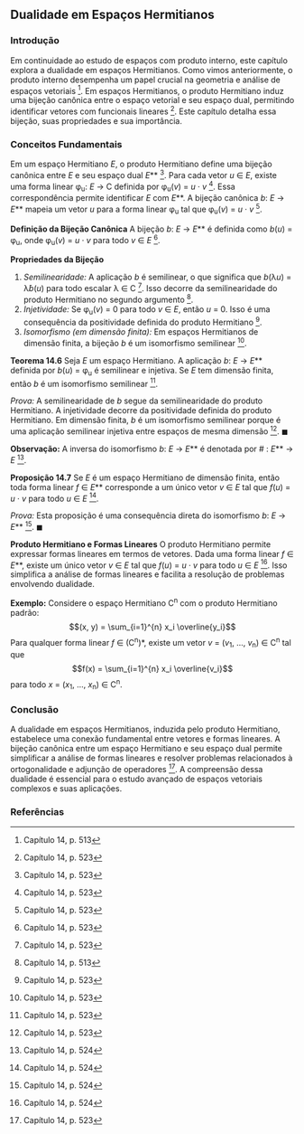 ## Dualidade em Espaços Hermitianos

### Introdução
Em continuidade ao estudo de espaços com produto interno, este capítulo explora a dualidade em espaços Hermitianos. Como vimos anteriormente, o produto interno desempenha um papel crucial na geometria e análise de espaços vetoriais [^513]. Em espaços Hermitianos, o produto Hermitiano induz uma bijeção canônica entre o espaço vetorial e seu espaço dual, permitindo identificar vetores com funcionais lineares [^523]. Este capítulo detalha essa bijeção, suas propriedades e sua importância.

### Conceitos Fundamentais
Em um espaço Hermitiano *E*, o produto Hermitiano define uma bijeção canônica entre *E* e seu espaço dual *E*** [^523]. Para cada vetor *u* ∈ *E*, existe uma forma linear φ<sub>u</sub>: *E* → C definida por φ<sub>u</sub>(*v*) = *u* · *v* [^523]. Essa correspondência permite identificar *E* com *E***. A bijeção canônica *b*: *E* → *E*** mapeia um vetor *u* para a forma linear φ<sub>u</sub> tal que φ<sub>u</sub>(*v*) = *u* · *v* [^523].

**Definição da Bijeção Canônica**
A bijeção *b*: *E* → *E*** é definida como *b*(*u*) = φ<sub>u</sub>, onde φ<sub>u</sub>(*v*) = *u* · *v* para todo *v* ∈ *E* [^523].

**Propriedades da Bijeção**
1.  *Semilinearidade:* A aplicação *b* é semilinear, o que significa que *b*(λ*u*) = λ̄*b*(*u*) para todo escalar λ ∈ C [^523]. Isso decorre da semilinearidade do produto Hermitiano no segundo argumento [^513].
2.  *Injetividade:* Se φ<sub>u</sub>(*v*) = 0 para todo *v* ∈ *E*, então *u* = 0. Isso é uma consequência da positividade definida do produto Hermitiano [^523].
3.  *Isomorfismo (em dimensão finita):* Em espaços Hermitianos de dimensão finita, a bijeção *b* é um isomorfismo semilinear [^523].

**Teorema 14.6** Seja *E* um espaço Hermitiano. A aplicação *b*: *E* → *E*** definida por *b*(*u*) = φ<sub>u</sub> é semilinear e injetiva. Se *E* tem dimensão finita, então *b* é um isomorfismo semilinear [^523].

*Prova:* A semilinearidade de *b* segue da semilinearidade do produto Hermitiano. A injetividade decorre da positividade definida do produto Hermitiano. Em dimensão finita, *b* é um isomorfismo semilinear porque é uma aplicação semilinear injetiva entre espaços de mesma dimensão [^523]. $\blacksquare$

**Observação:** A inversa do isomorfismo *b*: *E* → *E*** é denotada por # : *E*** → *E* [^524].

**Proposição 14.7** Se *E* é um espaço Hermitiano de dimensão finita, então toda forma linear *f* ∈ *E*** corresponde a um único vetor *v* ∈ *E* tal que *f*(*u*) = *u* · *v* para todo *u* ∈ *E* [^524].

*Prova:* Esta proposição é uma consequência direta do isomorfismo *b*: *E* → *E*** [^524]. $\blacksquare$

**Produto Hermitiano e Formas Lineares**
O produto Hermitiano permite expressar formas lineares em termos de vetores. Dada uma forma linear *f* ∈ *E***, existe um único vetor *v* ∈ *E* tal que *f*(*u*) = *u* · *v* para todo *u* ∈ *E* [^524]. Isso simplifica a análise de formas lineares e facilita a resolução de problemas envolvendo dualidade.

**Exemplo:** Considere o espaço Hermitiano C<sup>n</sup> com o produto Hermitiano padrão:
$$(x, y) = \sum_{i=1}^{n} x_i \overline{y_i}$$
Para qualquer forma linear *f* ∈ (C<sup>n</sup>)*, existe um vetor *v* = (*v*<sub>1</sub>, ..., *v*<sub>n</sub>) ∈ C<sup>n</sup> tal que
$$f(x) = \sum_{i=1}^{n} x_i \overline{v_i}$$
para todo *x* = (*x*<sub>1</sub>, ..., *x*<sub>n</sub>) ∈ C<sup>n</sup>.

### Conclusão
A dualidade em espaços Hermitianos, induzida pelo produto Hermitiano, estabelece uma conexão fundamental entre vetores e formas lineares. A bijeção canônica entre um espaço Hermitiano e seu espaço dual permite simplificar a análise de formas lineares e resolver problemas relacionados à ortogonalidade e adjunção de operadores [^523]. A compreensão dessa dualidade é essencial para o estudo avançado de espaços vetoriais complexos e suas aplicações.

### Referências
[^513]: Capítulo 14, p. 513
[^523]: Capítulo 14, p. 523
[^524]: Capítulo 14, p. 524
<!-- END -->